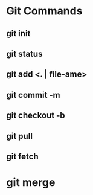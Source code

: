 # Git Commands

## git init
## git status
## git add <. | file-ame>
## git commit -m <message>
## git checkout -b <branch-name>
## git pull
## git fetch
# git merge <branch-name>
